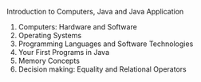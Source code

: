 Introduction to Computers, Java and Java Application
1. Computers: Hardware and Software
2. Operating Systems
3. Programming Languages and Software Technologies
4. Your First Programs in Java
5. Memory Concepts 
6. Decision making: Equality and Relational Operators



